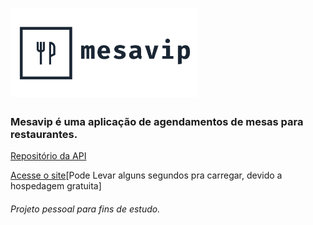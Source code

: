 <h1>
  <img alt="Mesavip" title="Mesavip" src=".github/logo.png" width="300px" />
</h1>

### Mesavip é uma aplicação de agendamentos de mesas para restaurantes.

 
[Repositório da API](https://github.com/danielmarques12/mesavip-api)

[Acesse o site](http://mesavip.gq)[Pode Levar alguns segundos pra carregar, devido a hospedagem gratuita]



###### Projeto pessoal para fins de estudo.
